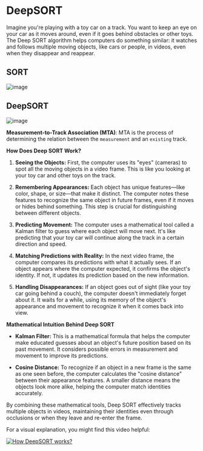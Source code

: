 # DeepSORT

Imagine you're playing with a toy car on a track. You want to keep an eye on your car as it moves around, even if it goes behind obstacles or other toys. The Deep SORT algorithm helps computers do something similar: it watches and follows multiple moving objects, like cars or people, in videos, even when they disappear and reappear.


## SORT

![image](https://github.com/user-attachments/assets/4bb77431-145a-4d55-b685-d997ce329d2f)

## DeepSORT
![image](https://github.com/user-attachments/assets/ee30bc04-21c9-42f3-a177-28d086997838)

**Measurement-to-Track Association (MTA)**: MTA is the process of determining the relation between the `measurement` and an `existing` track.

**How Does Deep SORT Work?**

1. **Seeing the Objects:** First, the computer uses its "eyes" (cameras) to spot all the moving objects in a video frame. This is like you looking at your toy car and other toys on the track.

2. **Remembering Appearances:** Each object has unique features—like color, shape, or size—that make it distinct. The computer notes these features to recognize the same object in future frames, even if it moves or hides behind something. This step is crucial for distinguishing between different objects.

3. **Predicting Movement:** The computer uses a mathematical tool called a Kalman filter to guess where each object will move next. It's like predicting that your toy car will continue along the track in a certain direction and speed.

4. **Matching Predictions with Reality:** In the next video frame, the computer compares its predictions with what it actually sees. If an object appears where the computer expected, it confirms the object's identity. If not, it updates its prediction based on the new information.

5. **Handling Disappearances:** If an object goes out of sight (like your toy car going behind a couch), the computer doesn't immediately forget about it. It waits for a while, using its memory of the object's appearance and movement to recognize it when it comes back into view.

**Mathematical Intuition Behind Deep SORT**

- **Kalman Filter:** This is a mathematical formula that helps the computer make educated guesses about an object's future position based on its past movement. It considers possible errors in measurement and movement to improve its predictions.

- **Cosine Distance:** To recognize if an object in a new frame is the same as one seen before, the computer calculates the "cosine distance" between their appearance features. A smaller distance means the objects look more alike, helping the computer match identities accurately.

By combining these mathematical tools, Deep SORT effectively tracks multiple objects in videos, maintaining their identities even through occlusions or when they leave and re-enter the frame.

For a visual explanation, you might find this video helpful:


[![How DeepSORT works?](https://img.youtube.com/vi/LbyqsoLJu5Q/0.jpg)](https://www.youtube.com/watch?v=LbyqsoLJu5Q)

